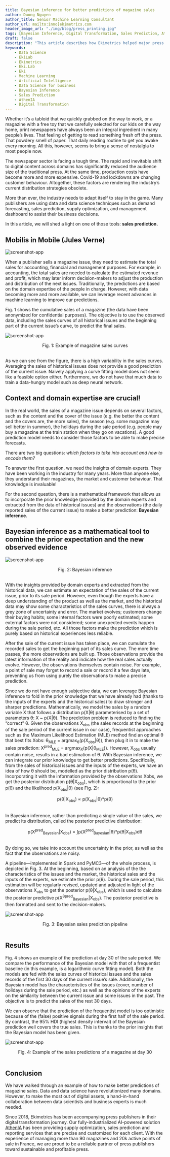 ```yaml
---
title: Bayesian inference for better predictions of magazine sales
author: Duong Nguyen
author_title: Senior Machine Learning Consultant
author_url: mailto:inno]ekimetrics.com
header_image_url: "./img/blog/press_printing.jpg"
tags: [Bayesian Inference, Digital Transformation, Sales Prediction, AthenIA]
draft: false
description: "This article describes how Ekimetrics helped major press publishers using Bayesian inference for sales prediction."
keywords:
    - Data Science
    - EkiLab
    - Ekimetrics
    - Eki.Lab
    - Eki
    - Machine Learning
    - Artificial Intelligence
    - Data Science for business
    - Bayesian Inference
    - Sales Prediction
    - AthenIA
    - Digital Transformation
---
```


<!-- import useBaseUrl from "@docusaurus/useBaseUrl";

<link rel="stylesheet" href="{useBaseUrl('katex/katex.min.css')}" />
 -->
<!--truncate-->





Whether it’s a tabloid that we quickly grabbed on the way to work, or a magazine with a free toy that we carefully selected for our kids on the way home, print newspapers have always been an integral ingredient in many people’s lives. That feeling of getting to read something fresh off the press. That powdery smell of paper. That daily reading routine to get you awake every morning. All this, however, seems to bring a sense of nostalgia to most people now. 

The newspaper sector is facing a tough time. The rapid and inevitable shift to digital content across domains has significantly reduced the audience size of the traditional press. At the same time, production costs have become more and more expensive. Covid-19 and lockdowns are changing customer behaviour. Altogether, these factors are rendering the industry’s current distribution strategies obsolete. 

More than ever, the industry needs to adapt itself to stay in the game. Many publishers are using data and data science techniques such as demand forecasting, sales prediction, supply optimization, and management dashboard to assist their business decisions.

In this article, we will shed a light on one of those tools: __sales prediction.__



## Mobilis in Mobile (Jules Verne)

![screenshot-app](img/bayesian_inference/pen_paper.png)

When a publisher sells a magazine issue, they need to estimate the total sales for accounting, financial and management purposes. For example, in accounting, the total sales are needed to calculate the estimated revenue and profit, which may later inform decision-makers to adjust the production and distribution of the next issues. Traditionally, the predictions are based on the domain expertise of the people in charge. However, with data becoming more and more available, we can leverage recent advances in machine learning to improve our predictions.

Fig. 1 shows the cumulative sales of a magazine (the data have been anonymized for confidential purposes). The objective is to use the observed data, including the sales curves of all historical issues and the beginning part of the current issue’s curve, to predict the final sales.  

![screenshot-app](img/bayesian_inference/sales_curves_2.png)

<div align="center"> Fig. 1: Example of magazine sales curves


 </div>
<br/>


As we can see from the figure, there is a high variability in the sales curves. Averaging the sales of historical issues does not provide a good prediction of the current issue. Naively applying a curve fitting model does not seem like a feasible option either. Furthermore, we do not have that much data to train a data-hungry model such as deep neural network. 

## Context and domain expertise are crucial!

In the real world, the sales of a magazine issue depends on several factors, such as the content and the cover of the issue (e.g. the better the content and the covers are, the more sales), the season (e.g. some magazine may sell better in summer), the holidays during the sale period (e.g. people may buy a magazine at the train station when they go on vacations). A good prediction model needs to consider those factors to be able to make precise forecasts.

There are two big questions: *which factors to take into account and how to encode them?*

To answer the first question, we need the insights of domain experts. They have been working in the industry for many years. More than anyone else, they understand their magazines, the market and customer behaviour. That knowledge is invaluable!

For the second question, there is a mathematical framework that allows us to incorporate the prior knowledge (provided by the domain experts and extracted from the data of historical issues) and the observations (the daily reported sales of the current issue) to make a better prediction: __Bayesian inference__. 

## Bayesian inference as a mathematical tool to combine the prior expectation and the new observed evidence
 
![screenshot-app](img/bayesian_inference/bayesian_inference.png)

<div align="center"> Fig. 2: Bayesian inference


 </div>
<br/>

With the insights provided by domain experts and extracted from the historical data, we can estimate an expectation of the sales of the current issue, prior to its sale period. However, even though the experts have a deep understanding of the product as well as the market, and the historical data may show some characteristics of the sales curves, there is always a grey zone of uncertainty and error. The market evolves; customers change their buying habits; some internal factors were poorly estimated; some external factors were not considered; some unexpected events happen during the sale period, etc. All those factors make the prediction which is purely based on historical experiences less reliable. 

After the sale of the current issue has taken place, we can cumulate the recorded sales to get the beginning part of its sales curve. The more time passes, the more observations are built up. Those observations provide the latest information of the reality and indicate how the real sales actually evolve. However, the observations themselves contain noise. For example, a point of sale may forget to record a sale or record it a few days late, preventing us from using purely the observations to make a precise prediction.

Since we do not have enough subjective data, we can leverage Bayesian inference to fold in the prior knowledge that we have already had (thanks to the inputs of the experts and the historical sales) to draw stronger and sharper predictions. Mathematically, we model the sales by a random variable X that follows a distribution p(X|θ) parameterised by a set of parameters θ: X ~ p(X|θ). The prediction problem is reduced to finding the “correct” θ. Given the observations X<sub>obs</sub> (the sales records at the beginning of the sale period of the current issue in our case), frequentist approaches such as the Maximum Likelihood Estimation (MLE) method find an optimal θ that best fits Xobs: θ<sub>MLE</sub> = argmax<sub>θ</sub>(p(X<sub>obs</sub>|θ)), then plug it in to make the sales prediction: X<sup>pred</sup><sub>MLE</sub> = argmax<sub>X</sub>(p(X|θ<sub>MLE</sub>)). However, X<sub>obs</sub> usually contain noise,  results in a bad estimation of θ. With Bayesian inference, we can integrate our prior knowledge to get better predictions. Specifically, from the sales of historical issues and the inputs of the experts, we have an idea of how θ should be, modelled as the prior distribution p(θ). Incorporating it with the information provided by the observations Xobs, we get the posterior distribution p(θ|X<sub>obs</sub>), which is proportional to the prior p(θ) and the likelihood p(X<sub>obs</sub>|θ) (see Fig. 2): 

<div align="center"> p(θ|X<sub>obs</sub>) ∝ p(X<sub>obs</sub>|θ)*p(θ)



 </div>
<br/>


In Bayesian inference, rather than predicting a single value of the sales, we predict its distribution, called the posterior predictive distribution:

<div align="center">p(X<sup>pred</sup><sub>Bayesian</sub>|X<sub>obs</sub>) = ∫p(X<sup>pred</sup><sub>Bayesian</sub>|θ)*p(θ|X<sub>obs</sub>)dθ



 </div>
<br/>



By doing so, we take into account the uncertainty in the prior, as well as the fact that the observations are noisy. 

 A pipeline—implemented in Spark and PyMC3—of the whole process, is depicted in Fig. 3. At the beginning, based on an analysis of the the characteristics of the issues and the market, the historical sales and the inputs of the experts, we estimate the prior p(θ). During the sale period, this estimation will be regularly revised, updated and adjusted in light of the observations X<sub>obs</sub> to get the posterior  p(θ|X<sub>obs</sub>), which is used to calculate the posterior predictive p(X<sup>θpred</sup><sub>Bayesian</sub>|X<sub>obs</sub>).   The posterior predictive is then formatted and sent to the decision-makers. 


![screenshot-app](img/bayesian_inference/prediction_pipeline_3.png)

<div align="center"> Fig. 3: Bayesian sales prediction pipeline


 </div>
<br/>

## Results

Fig. 4 shows an example of the prediction at day 30 of the sale period. We compare the performance of the Bayesian model with that of a frequentist baseline (in this example, is a logarithmic curve fitting model). Both the models are fed with the sales curves of historical issues and the sales records of the first 30 days of the current issue’s sale. Additionally, the Bayesian model has the characteristics of the issues (cover, number of holidays during the sale period, etc.) as well as the opinions of the experts on the similarity between the current issue and some issues in the past. The objective is to predict  the sales of the rest 30 days. 

We can observe that the prediction of the frequentist model is too optimistic because of the (false) positive signals during the first half of the sale period. By contrast, the 95% HDI (highest density interval) of the Bayesian prediction well covers the true sales. This is thanks to the prior insights that the Bayesian model has been given.  



![screenshot-app](img/bayesian_inference/sales_predictions_2.png)
<div align="center"> Fig. 4: Example of the sales predictions of a magazine at day 30


 </div>
<br/>


## Conclusion

We have walked through an example of how to make better predictions of magazine sales. Data and data science have revolutionized many domains. However, to make the most out of digital assets, a hand-in-hand collaboration between data scientists and business experts is much needed. 

Since 2018, Ekimetrics has been accompanying press publishers in their digital transformation journey. Our fully-industrialized AI-powered solution [AthenIA](https://www.uniqueheritage.fr/fr/emmanuel-mounier-president-unique-heritage-media-et-soline-aubry-senior-manager-ekimetrics-au-salon-big-data-ai/) has been providing supply optimization, sales prediction and reporting services that are precise and customized for each client. With the experience of managing more than 90 magazines and 20k active points of sale in France, we are proud to be a reliable partner of press publishers toward sustainable and profitable press. 



